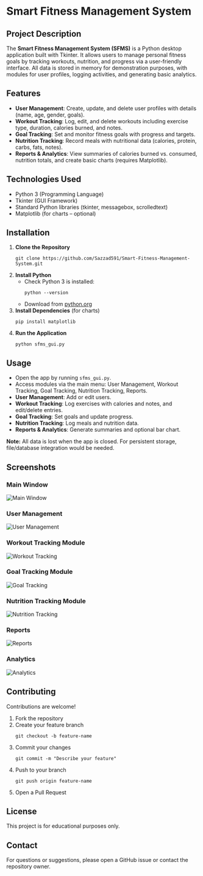 # Smart Fitness Management System

## Project Description

The **Smart Fitness Management System (SFMS)** is a Python desktop application built with Tkinter. It allows users to manage personal fitness goals by tracking workouts, nutrition, and progress via a user-friendly interface. All data is stored in memory for demonstration purposes, with modules for user profiles, logging activities, and generating basic analytics.

## Features

- **User Management**: Create, update, and delete user profiles with details (name, age, gender, goals).
- **Workout Tracking**: Log, edit, and delete workouts including exercise type, duration, calories burned, and notes.
- **Goal Tracking**: Set and monitor fitness goals with progress and targets.
- **Nutrition Tracking**: Record meals with nutritional data (calories, protein, carbs, fats, notes).
- **Reports & Analytics**: View summaries of calories burned vs. consumed, nutrition totals, and create basic charts (requires Matplotlib).

## Technologies Used

- Python 3 (Programming Language)
- Tkinter (GUI Framework)
- Standard Python libraries (tkinter, messagebox, scrolledtext)
- Matplotlib (for charts – optional)

## Installation

1. **Clone the Repository**
    ```
    git clone https://github.com/Sazzad591/Smart-Fitness-Management-System.git
    ```
2. **Install Python**
    - Check Python 3 is installed:
        ```
        python --version
        ```
    - Download from [python.org](https://www.python.org/)
3. **Install Dependencies** (for charts)
    ```
    pip install matplotlib
    ```
4. **Run the Application**
    ```
    python sfms_gui.py
    ```

## Usage

- Open the app by running `sfms_gui.py`.
- Access modules via the main menu: User Management, Workout Tracking, Goal Tracking, Nutrition Tracking, Reports.
- **User Management**: Add or edit users.
- **Workout Tracking**: Log exercises with calories and notes, and edit/delete entries.
- **Goal Tracking**: Set goals and update progress.
- **Nutrition Tracking**: Log meals and nutrition data.
- **Reports & Analytics**: Generate summaries and optional bar chart.

**Note:** All data is lost when the app is closed. For persistent storage, file/database integration would be needed.

## Screenshots

### Main Window
![Main Window](SS/1.png)

### User Management
![User Management](SS/2.png)

### Workout Tracking Module
![Workout Tracking](SS/3.png)

### Goal Tracking Module
![Goal Tracking](SS/4.png)

### Nutrition Tracking Module
![Nutrition Tracking](SS/5.png)

### Reports
![Reports](SS/6.png)

### Analytics
![Analytics](SS/7.png)

## Contributing

Contributions are welcome!

1. Fork the repository
2. Create your feature branch
    ```
    git checkout -b feature-name
    ```
3. Commit your changes
    ```
    git commit -m "Describe your feature"
    ```
4. Push to your branch
    ```
    git push origin feature-name
    ```
5. Open a Pull Request

## License

This project is for educational purposes only.

## Contact

For questions or suggestions, please open a GitHub issue or contact the repository owner.

